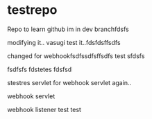 # testrepo
Repo to learn github
im in dev branchfdsfs

modifying it.. vasugi
test it..fdsfdsffsdfs

changed for webhookfsdfssdfsffsdfs
test
sfdsfs

fsdfsfs
fdstetes
fdsfsd

stestres
servlet for webhook
servlet again..

webhook servlet

webhook listener
test
test
